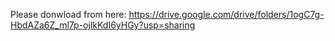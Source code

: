 Please donwload from here:
https://drive.google.com/drive/folders/1ogC7g-HbdAZa6Z_ml7p-ojlkKdI6yHGy?usp=sharing
